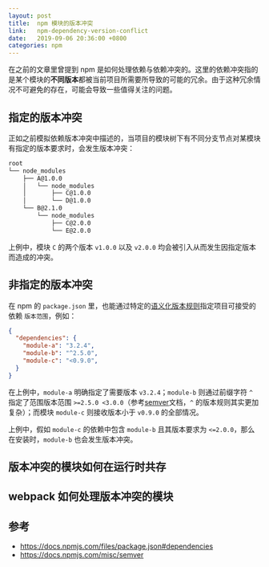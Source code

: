 ```yaml
---
layout: post
title:  npm 模块的版本冲突
link:   npm-dependency-version-conflict
date:   2019-09-06 20:36:00 +0800
categories: npm
---
```


在之前的文章里曾提到 npm 是如何处理依赖与依赖冲突的。这里的依赖冲突指的是某个模块的**不同版本**都被当前项目所需要所导致的可能的冗余。由于这种冗余情况不可避免的存在，可能会导致一些值得关注的问题。

## 指定的版本冲突

正如之前模拟依赖版本冲突中描述的，当项目的模块树下有不同分支节点对某模块有指定的版本要求时，会发生版本冲突：

```bash
root
└── node_modules
    ├── A@1.0.0
    │   └── node_modules
    │       ├── C@1.0.0
    │       └── D@1.0.0
    └── B@2.1.0
        └── node_modules
            ├── C@2.0.0
            └── E@2.0.0
```

上例中，模块 `C` 的两个版本 `v1.0.0` 以及 `v2.0.0` 均会被引入从而发生因指定版本而造成的冲突。

## 非指定的版本冲突

在 npm 的 `package.json` 里，也能通过特定的[语义化版本规则](https://docs.npmjs.com/misc/semver)指定项目可接受的依赖 `版本范围`，例如：

```json
{
  "dependencies": {
    "module-a": "3.2.4",
    "module-b": "^2.5.0",
    "module-c": "<0.9.0",
  }
}
```

在上例中，`module-a` 明确指定了需要版本 `v3.2.4`；`module-b` 则通过前缀字符 `^` 指定了范围版本范围 `>=2.5.0 <3.0.0`（参考[semver](https://docs.npmjs.com/misc/semver#caret-ranges-123-025-004)文档，`^` 的版本规则其实更加复杂）；而模块 `module-c` 则接收版本小于 `v0.9.0` 的全部情况。

上例中，假如 `module-c` 的依赖中包含 `module-b` 且其版本要求为 `<=2.0.0`，那么在安装时，`module-b` 也会发生版本冲突。

## 版本冲突的模块如何在运行时共存

## webpack 如何处理版本冲突的模块

## 参考

- <https://docs.npmjs.com/files/package.json#dependencies>
- <https://docs.npmjs.com/misc/semver>

